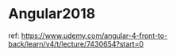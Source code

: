 # Angular2018

ref: https://www.udemy.com/angular-4-front-to-back/learn/v4/t/lecture/7430654?start=0
